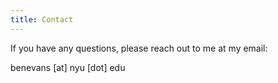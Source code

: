 ```yaml
---
title: Contact
---
```

If you have any questions, please reach out to me at my email: 

benevans [at] nyu [dot] edu